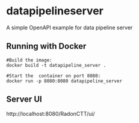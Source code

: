 # datapipelineserver

A simple OpenAPI example for data pipeline server

## Running with Docker 

```
#Build the image:
docker build -t datapipeline_server . 

#Start the  container on port 8080:
docker run -p 8080:8080 datapipeline_server
```

## Server UI 

http://localhost:8080/RadonCTT/ui/

